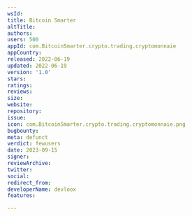 ```yaml
---
wsId: 
title: Bitcoin Smarter
altTitle: 
authors: 
users: 500
appId: com.BitcoinSmarter.crypto.trading.cryptomonnaie
appCountry: 
released: 2022-06-19
updated: 2022-06-19
version: '1.0'
stars: 
ratings: 
reviews: 
size: 
website: 
repository: 
issue: 
icon: com.BitcoinSmarter.crypto.trading.cryptomonnaie.png
bugbounty: 
meta: defunct
verdict: fewusers
date: 2023-09-15
signer: 
reviewArchive: 
twitter: 
social: 
redirect_from: 
developerName: devloox
features: 

---
```


